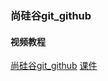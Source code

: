 ### 尚硅谷git_github
#### 视频教程
[尚硅谷git_github](https://www.bilibili.com/video/av81226714)
[课件](./尚硅谷git_github/Github2015.12V1.6.pptx)